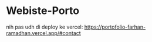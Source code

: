# Webiste-Porto

nih pas udh di deploy ke vercel: https://portofolio-farhan-ramadhan.vercel.app/#contact
